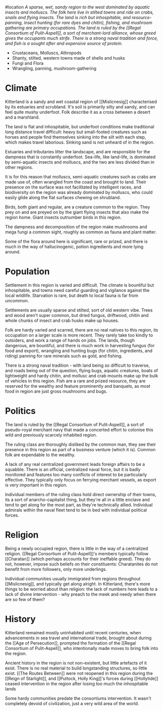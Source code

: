 #location
*A sparse, wet, sandy region to the west dominated by aquatic insects and molluscs. The folk here live in stilted towns and ride on crabs, snails and flying insects. The land is rich but inhospitable, and resource-panning, insect hunting (for rare dyes and chitin), fishing, and mushroom gathering are primary occupations. The land is ruled by the [[Regal Consortium of Pulit-Aspell]], a sort of merchant-lord alliance, whose greed gives the occupants much strife. There is a strong naval tradition and force, and fish is a sought after and expensive source of protein.*
* Crustaceans, Molluscs, Athropods
* Shanty, stilted, western towns made of shells and husks
* Fungi and Flora
* Wrangling, panning, mushroom-gathering
# Climate
Kitterland is a sandy and wet coastal region of [[Mislicnesig]] characterised by its estuaries and scrubland. It's soil is primarily silty and sandy, and can feel quite mushy underfoot. Folk describe it as a cross between a desert and a marshland. 

The land is flat and inhospitable, but underfoot conditions make traditional long distance travel difficult: heavy but small-footed creatures such as horses and people find themselves sinking into the silt with each step, which makes travel laborious. Sinking sand is not unheard of in the region. 

Estuaries and tributaries litter the landscape, and are responsible for the dampness that is constantly underfoot. Sea-life, like land-life, is dominated by semi-aquatic insects and molluscs, and the two are less divided than in other regions.

It is for this reason that molluscs, semi-aquatic creatures such as crabs are made use of, often wrangled from the coast and brought to land. Their presence on the surface was not facilitated by intelligent races, and biodiversity on the region was already dominated by molluscs, who could easily glide along the flat surfaces chewing on shrubland.

Birds, both giant and regular, are a creature common to the region. They prey on and are preyed on by the giant flying insects that also make the region home. Giant insects outnumber birds in this region. 

The dampness and decomposition of the region make mushrooms and mega fungi a common sight, roughly as common as fauna and plant matter.

Some of the flora around here is significant, rare or prized, and there is much in the way of hallucinogenic, potion ingredients and more lying around.
# Population
Settlement in this region is varied and difficult. The climate is bountiful but inhospitable, and towns need careful guarding and vigilance against the local wildlife. Starvation is rare, but death to local fauna is far from uncommon.

Settlements are usually sparse and stilted, sort of old western vibe. Trees and wood aren't super common, but dried fungus, driftwood, chitin and whole chunks of insect and crab husks make up houses. 

Folk are hardy varied and scarred, there are no real natives to this region, its occupation on a larger scale is more recent. They rarely take too kindly to outsiders, and work a range of hands on jobs. The lands, though dangerous, are bountiful, and there is much work in harvesting fungus (for food and export), wrangling and hunting bugs (for chitin, ingredients, and riding) panning for rare minerals such as gold, and fishing.

There is a strong naval tradition - with land being so difficult to traverse, and roads being out of the question, flying bugs, aquatic creatures, boats of lightweight and hardy chitin, and mollusc and crab mounts make up the bulk of vehicles in this region. Fish are a rare and prized resource, they are reserved for the wealthy and feature prominently and banquets, as most food in region are just gross mushrooms and bugs.
# Politics
The land is ruled by the [[Regal Consortium of Pulit-Aspell]], a sort of pseudo-royal merchant navy that made a concerted effort to colonise this wild and previously scarcely inhabited region.

The ruling class are thoroughly disliked by the common man, they see their presence in this region as part of a business venture (which it is). Common folk are expendable to the wealthy. 

A lack of any real centralized government leads foreign affairs to be a squabble. There is an official, centralized naval force, but it is badly monitored and features too many conflicts of interest to be particularly effective. They typically only focus on ferrying merchant vessels, as export is very important in this region.

Individual members of the ruling class hold direct ownership of their towns, its a sort of anarcho-capitalist thing, but they're all in a little enclave and tend to get along for the most part, as they're technically allied. Individual admirals within the naval fleet tend to be in bed with individual political forces.
# Religion
Being a newly occupied region, there is little in the way of a centralized religion. [[Regal Consortium of Pulit-Aspell]]'s members typically follow [[Charatan]] (which perhaps accounts for their ineffable greed). They do not, however, impose such beliefs on their constituents: Charatanites do not benefit from more followers, only more underlings.

Individual communities usually immigrated from regions throughout [[Mislicnesig]], and typically get along alright. In Kitterland, there's more things to be worried about than religion: the lack of numbers here leads to a lack of divine intervention - why preach to the meek and needy when there are so few of them?
# History
Kitterland remained mostly uninhabited until recent centuries, when advancements in sea travel and international trade, brought about during the [[Age of Persecution]], prompted the formation of the [[Regal Consortium of Pulit-Aspell]], who intentionally made moves to bring folk into the region. 

Ancient history in the region is not non-existent, but little artefacts of it exist. There is no real material to build longstanding structures, so little exist. [[The Routes Between]] were not reopened in this region during the [[Reign of Starlight]], and [[Puttock, Holly King]]'s forces during [[Hollytide]] ceased intervention in the region after losing too much the inhospitable lands

Some hardy communities predate the consortiums intervention. It wasn't completely devoid of civilization, just a very wild area of the world.